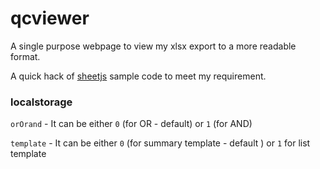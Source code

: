 # qcviewer

A single purpose webpage to view my xlsx export to a more readable format. 

A quick hack of [sheetjs](https://github.com/SheetJS/sheetjs) sample code to meet my requirement.



### localstorage

`orOrand` - It can be either `0` (for OR - default) or `1` (for AND)

`template` - It can be either `0` (for summary template - default ) or `1` for list template

